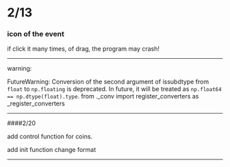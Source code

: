 # 2/13

### icon of the event

if click it many times, of drag, the program may crash!

-----

warning:

FutureWarning: Conversion of the second argument of issubdtype from `float` to `np.floating` is deprecated. In future, it will be treated as `np.float64 == np.dtype(float).type`.  from ._conv import register_converters as _register_converters

-------
####2/20

add control function for coins.

add init function change format

---------


